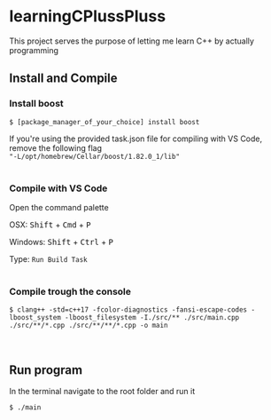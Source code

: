 # learningCPlussPluss

This project serves the purpose of letting me learn C++ by actually programming
<br>

## Install and Compile

### Install boost

```console
$ [package_manager_of_your_choice] install boost
```

If you're using the provided task.json file for compiling with VS Code, remove the following flag <br>
`"-L/opt/homebrew/Cellar/boost/1.82.0_1/lib"`
<br>
<br>

### Compile with VS Code

Open the command palette

OSX: <kbd>Shift</kbd> + <kbd>Cmd</kbd> + <kbd>P</kbd>

Windows:
<kbd>Shift</kbd> + <kbd>Ctrl</kbd> + <kbd>P</kbd>

Type:
`Run Build Task`
<br>
<br>

### Compile trough the console

```console
$ clang++ -std=c++17 -fcolor-diagnostics -fansi-escape-codes -lboost_system -lboost_filesystem -I./src/** ./src/main.cpp ./src/**/*.cpp ./src/**/**/*.cpp -o main
```

<br>

## Run program

In the terminal navigate to the root folder and run it <br>

```console
$ ./main
```
